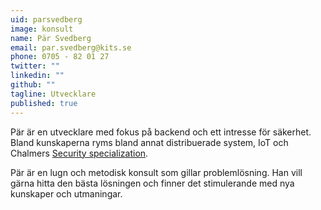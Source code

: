 ```yaml
---
uid: parsvedberg
image: konsult
name: Pär Svedberg
email: par.svedberg@kits.se
phone: 0705 - 82 01 27
twitter: ""
linkedin: ""
github: ""
tagline: Utvecklare
published: true
---
```


Pär är en utvecklare med fokus på backend och ett intresse för säkerhet. Bland kunskaperna ryms bland annat distribuerade system, IoT och Chalmers [Security specialization](http://www.cse.chalmers.se/edu/master/secspec/).

Pär är en lugn och metodisk konsult som gillar problemlösning. Han vill gärna hitta den bästa lösningen och finner det stimulerande med nya kunskaper och utmaningar.
